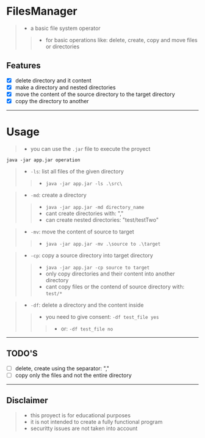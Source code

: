# FilesManager
>- a basic file system operator
>>- for basic operations like: delete, create, copy and move files or directories

## Features
- [x] delete directory and it content
- [x] make a directory and nested directories
- [x] move the content of the source directory to the target directory
- [x] copy the directory to another

-------

# Usage

>- you can use the `.jar` file to execute the proyect
```shell
java -jar app.jar operation
```

>- `-ls`: list all files of the given directory
>>- `java -jar app.jar -ls .\src\`

>- `-md`: create a directory
>>- `java -jar app.jar -md directory_name`
>>- cant create directories with: ","
>>- can create nested directories: "test/testTwo"

>- `-mv`: move the content of source to target
>>- `java -jar app.jar -mv .\source to .\target`

>- `-cp`: copy a source directory into target directory
>>- `java -jar app.jar -cp source to target`
>>- only copy directories and their content into another directory
>>- cant copy files or the contend of source directory with: `test/*`

>- `-df`: delete a directory and the content inside
>>- you need to give consent: `-df test_file yes`
>>>- or: `-df test_file no`

-------

## TODO'S
- [ ] delete, create using the separator: ","
- [ ] copy only the files and not the entire directory

-------

## Disclaimer
>- this proyect is for educational purposes
>- it is not intended to create a fully functional program
>- securitty issues are not taken into account
